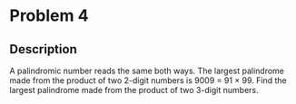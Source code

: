 Problem 4
=========

Description
-----------
A palindromic number reads the same both ways. The largest palindrome made from
the product of two 2-digit numbers is 9009 = 91 &times; 99. Find the largest
palindrome made from the product of two 3-digit numbers.

